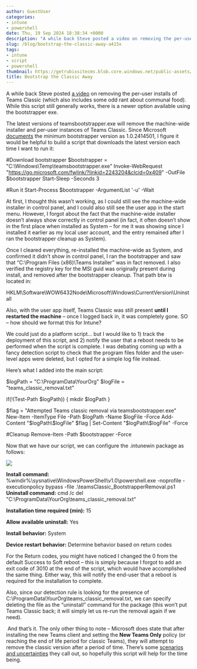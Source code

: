 ```yaml
---
author: GuestUser
categories:
- intune
- powershell
date: Thu, 19 Sep 2024 18:38:34 +0000
description: "A while back Steve posted a video on removing the per-user installs of Teams Classic (which also includes some odd rant about communal food). While this script still generally works, there is a newer option available using the bootstrapper exe. The latest versions of teamsbootstrapper.exe will remove the machine-wide."
slug: /blog/bootstrap-the-classic-away-a415x
tags:
- intune
- script
- powershell
thumbnail: https://getrubixsitecms.blob.core.windows.net/public-assets/content/v1/logo512.png
title: Bootstrap the Classic Away
---
```


A while back Steve posted [a video](https://youtu.be/Zmk44EuMud4?si=zTyMrMrcsOhFwPC6) on removing the per-user installs of Teams Classic (which also includes some odd rant about communal food). While this script still generally works, there is a newer option available using the bootstrapper exe.

The latest versions of teamsbootstrapper.exe will remove the machine-wide installer and per-user instances of Teams Classic. Since Microsoft [documents](https://learn.microsoft.com/en-us/microsoftteams/new-teams-bulk-install-client#remove-classic-teams-for-all-users) the minimum bootstrapper version as 1.0.2414501, I figure it would be helpful to build a script that downloads the latest version each time I want to run it:

#Download bootstrapper
$bootstrapper = "C:\\Windows\\Temp\\teamsbootstrapper.exe"
Invoke-WebRequest "https://go.microsoft.com/fwlink/?linkid=2243204&clcid=0x409" -OutFile $bootstrapper
Start-Sleep -Seconds 3

#Run it
Start-Process $bootstrapper -ArgumentList '-u' -Wait

At first, I thought this wasn’t working, as I could still see the machine-wide installer in control panel, and I could also still see the user app in the start menu. However, I forgot about the fact that the machine-wide installer doesn’t always show correctly in control panel (in fact, it often doesn’t show in the first place when installed as System – for me it was showing since I installed it earlier as my local user account, and the entry remained after I ran the bootstrapper cleanup as System).

Once I cleared everything, re-installed the machine-wide as System, and confirmed it didn’t show in control panel, I ran the bootstrapper and saw that “C:\\Program Files (x86)\\Teams Installer” was in fact removed. I also verified the registry key for the MSI guid was originally present during install, and removed after the bootstrapper cleanup. That path btw is located in:

HKLM\\Software\\WOW6432Node\\Microsoft\\Windows\\CurrentVersion\\Uninstall

Also, with the user app itself, Teams Classic was still present **until I restarted the machine** – once I logged back in, it was completely gone. SO – how should we format this for Intune?

We could just do a platform script… but I would like to 1) track the deployment of this script, and 2) notify the user that a reboot needs to be performed when the script is complete. I was debating coming up with a fancy detection script to check that the program files folder and the user-level apps were deleted, but I opted for a simple log file instead.

Here’s what I added into the main script:

$logPath = "C:\\ProgramData\\YourOrg"
$logFile = "teams\_classic\_removal.txt"

if(!(Test-Path $logPath))
{
    mkdir $logPath
}

$flag = "Attempted Teams classic removal via teamsbootstrapper.exe"
New-Item -ItemType File -Path $logPath -Name $logFile -Force
Add-Content "$logPath\\$logFile" $flag | Set-Content "$logPath\\$logFile" -Force

#Cleanup
Remove-Item -Path $bootstrapper -Force

Now that we have our script, we can configure the .intunewin package as follows:

![](https://getrubixsitecms.blob.core.windows.net/public-assets/content/v1/5dd365a31aa1fd743bc30b8e/dc419dd5-ce3a-4878-90ea-8e3ce1fd6209/Picture1.png)

**Install command:** %windir%\\sysnative\\WindowsPowerShell\\v1.0\\powershell.exe -noprofile -executionpolicy bypass -file .\\teamsClassic\_BootstrapperRemoval.ps1  
**Uninstall command:** cmd /c del "C:\\ProgramData\\YourOrg\\teams\_classic\_removal.txt"

**Installation time required (min):** 15

**Allow available uninstall:** Yes

**Install behavior:** System

**Device restart behavior:** Determine behavior based on return codes

For the Return codes, you might have noticed I changed the 0 from the default Success to Soft reboot – this is simply because I forgot to add an exit code of 3010 at the end of the script, which would have accomplished the same thing. Either way, this will notify the end-user that a reboot is required for the installation to complete.

Also, since our detection rule is looking for the presence of C:\\ProgramData\\YourOrg\\teams\_classic\_removal.txt, we can specify deleting the file as the “uninstall” command for the package (this won’t put Teams Classic back; it will simply let us re-run the removal again if we need).

 And that’s it. The only other thing to note – Microsoft does state that after installing the new Teams client and setting the **New Teams Only** policy (or reaching the end of life period for classic Teams), they will attempt to remove the classic version after a period of time. There’s some [scenarios and uncertainties](https://learn.microsoft.com/en-us/microsoftteams/teams-classic-client-uninstall) they call out, so hopefully this script will help for the time being.